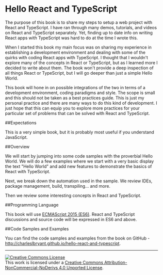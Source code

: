 Hello React and TypeScript
=======

The purpose of this book is to share my steps to setup a web project with React and TypeScript. I have ran through many demos, tutorials, and videos on React and TypeScript separately. Yet, finding up to date info on writing React apps with TypeScript was hard to do at the time I wrote this.

When I started this book my main focus was on sharing my experience in establishing a development environment and dealing with some of the quirks with coding React apps with TypeScript. I thought that I wouldn't explore many of the concepts in React or TypeScript, but as I learned more I decided to write about them. The book won't provide a deep inspection of all things React or TypeScript, but I will go deeper than just a simple Hello World. 

This book will hone in on possible integrations of the two in terms of a development environment, coding paradigms and style. The scope is small and this should not be taken as a best practices guide. This is just my personal practice and there are many ways to do this kind of development. I just hope that this can equip you to explore more practices for your particular set of problems that can be solved with React and TypeScript.

##Expectations

This is a very simple book, but it is probably most useful if you understand JavaScript.

##Overview

We will start by jumping into some code samples with the proverbial Hello World. We will do a few examples where we start with a very basic display the text "Hello World" and add new features to demonstrate the basics of React with TypeScript.

Next, we break down the automation used in the sample. We review IDEs, package management, build, transpiling... and more.

Then we review some interesting concepts in React and TypeScript.

##Programming Language

This book will use [ECMAScript 2015 (ES6)](http://tc39.github.io/ecma262/). React and TypeScript discussions and source code will be expressed in ES6 and above.  

##Code Samples and Examples

You can find the code samples and examples from the book on GitHub - http://charleslbryant.github.io/hello-react-and-typescript.

---

<a rel="license" href="http://creativecommons.org/licenses/by-nc-nd/4.0/"><img alt="Creative Commons License" style="border-width:0" src="https://i.creativecommons.org/l/by-nc-nd/4.0/88x31.png" /></a><br />This work is licensed under a <a rel="license" href="http://creativecommons.org/licenses/by-nc-nd/4.0/">Creative Commons Attribution-NonCommercial-NoDerivs 4.0 Unported License</a>.
